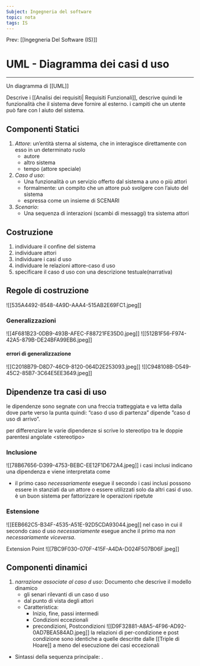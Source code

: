```yaml
---
Subject: Ingegneria del software
topic: nota
tags: IS
---
```


Prev: [[Ingegneria Del Software (IS)]]

# UML - Diagramma dei casi d uso
---
Un diagramma di [[UML]] 

Descrive i [[Analisi dei requisiti| Requisiti Funzionali]], descrive quindi le funzionalità che il sistema deve fornire al esterno.  i campiti che un utente può fare con l aiuto del sistema.


## Componenti Statici
1. _Attore_:  un’entità sterna al sistema, che in interagisce direttamente con esso in un determinato ruolo
	- autore
	- altro sistema
	- tempo (attore speciale)
2. _Caso d uso_:
	- Una funzionalità o un servizio offerto dal sistema a uno o più attori 
	- formalmente: un compito che un attore può svolgere con l’aiuto del sistema 
	- espressa come un insieme di SCENARI
3. _Scenario_:
	- Una sequenza di interazioni (scambi di messaggi)  tra sistema attori


## Costruzione
1. individuare il confine del sistema
2. individuare attori
3. individuare i casi d uso
4. individuare le relazioni attore-caso d uso 
5. specificare il caso d uso con una descrizione testuale(narrativa)

## Regole di costruzione  

![[535A4492-8548-4A9D-AAA4-515AB2E69FC1.jpeg]]
### Generalizzazioni
![[4F681B23-0DB9-493B-AFEC-F88721FE35D0.jpeg]]
![[512B1F56-F974-42A5-879B-DE24BFA99EB6.jpeg]]
#### errori di generalizzazione 
![[C2018B79-D8D7-46C9-8120-064D2E253093.jpeg]]
![[C948108B-D549-45C2-85B7-3C64E5EE3649.jpeg]]

## Dipendenze tra casi di uso
le dipendenze sono segnate con una freccia tratteggiata e va letta dalla dove parte verso la punta quindi: “caso d uso di partenza” dipende ”caso d uso di arrivo”. 

per differenziare le varie dipendenze si scrive lo stereotipo  tra le doppie  parentesi angolate \<stereotipo\>

### Inclusione
![[78B67656-D399-4753-BEBC-EE12F1D672A4.jpeg]]
i casi inclusi indicano una dipendenza e viene interpretata come
- il primo caso _necessariamente_ esegue il secondo
i casi inclusi possono essere in stanziati da un attore o essere utilizzati solo da altri casi d uso. è un buon sistema per fattorizzare le operazioni ripetute 

### Estensione
![[EEB662C5-B34F-4535-A51E-92D5CDA93044.jpeg]]
nel caso in  cui il secondo caso d uso _necessariamente_ esegue  anche il primo ma _non necessariamente viceversa_. 

Extension Point 
![[7BC9F030-070F-415F-A4DA-D024F507B06F.jpeg]]

## Componenti dinamici
1. _narrazione associate al caso d uso_: Documento che descrive il modello dinamico 
	- gli senari rilevanti di un caso d uso
	- dal punto di vista degli attori
	- Caratteristica: 
		- Inizio, fine, passi intermedi
		- Condizioni eccezionali
		- precondizioni, Postcondizioni
	![[D9F32881-A8A5-4F96-AD92-0AD7BEA584AD.jpeg]]
la relazioni di per-condizione e post condizione sono identiche a quelle descritte dalle [[Triple di Hoare]] a meno del esecuzione dei casi eccezionali


- Sintassi della sequenza principale:
	<numero>. <soggetto><azione><complementi>


